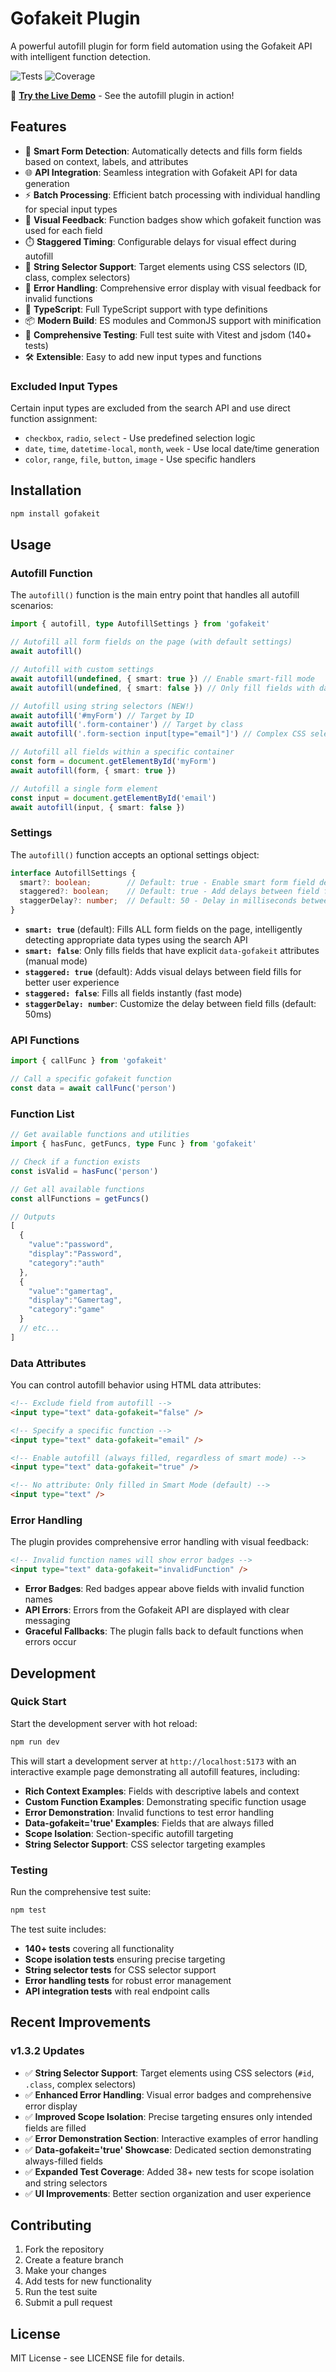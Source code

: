 # Gofakeit Plugin

A powerful autofill plugin for form field automation using the Gofakeit API with intelligent function detection.

![Tests](https://img.shields.io/badge/tests-140%20passed-brightgreen) ![Coverage](https://img.shields.io/badge/coverage-75.1%25-green)

🚀 **[Try the Live Demo](https://brianvoe.github.io/gofakeit_js/)** - See the autofill plugin in action!

## Features

- 🎯 **Smart Form Detection**: Automatically detects and fills form fields based on context, labels, and attributes
- 🌐 **API Integration**: Seamless integration with Gofakeit API for data generation
- ⚡ **Batch Processing**: Efficient batch processing with individual handling for special input types
- 🎨 **Visual Feedback**: Function badges show which gofakeit function was used for each field
- ⏱️ **Staggered Timing**: Configurable delays for visual effect during autofill
- 🎯 **String Selector Support**: Target elements using CSS selectors (ID, class, complex selectors)
- 🚫 **Error Handling**: Comprehensive error display with visual feedback for invalid functions
- 🔧 **TypeScript**: Full TypeScript support with type definitions
- 📦 **Modern Build**: ES modules and CommonJS support with minification
- 🧪 **Comprehensive Testing**: Full test suite with Vitest and jsdom (140+ tests)
- 🛠️ **Extensible**: Easy to add new input types and functions

### Excluded Input Types

Certain input types are excluded from the search API and use direct function assignment:
- `checkbox`, `radio`, `select` - Use predefined selection logic
- `date`, `time`, `datetime-local`, `month`, `week` - Use local date/time generation
- `color`, `range`, `file`, `button`, `image` - Use specific handlers

## Installation

```bash
npm install gofakeit
```

## Usage

### Autofill Function

The `autofill()` function is the main entry point that handles all autofill scenarios:

```typescript
import { autofill, type AutofillSettings } from 'gofakeit'

// Autofill all form fields on the page (with default settings)
await autofill()

// Autofill with custom settings
await autofill(undefined, { smart: true }) // Enable smart-fill mode
await autofill(undefined, { smart: false }) // Only fill fields with data-gofakeit attributes

// Autofill using string selectors (NEW!)
await autofill('#myForm') // Target by ID
await autofill('.form-container') // Target by class
await autofill('.form-section input[type="email"]') // Complex CSS selector

// Autofill all fields within a specific container
const form = document.getElementById('myForm')
await autofill(form, { smart: true })

// Autofill a single form element
const input = document.getElementById('email')
await autofill(input, { smart: false })
```

### Settings

The `autofill()` function accepts an optional settings object:

```typescript
interface AutofillSettings {
  smart?: boolean;        // Default: true - Enable smart form field detection
  staggered?: boolean;    // Default: true - Add delays between field fills for visual effect
  staggerDelay?: number;  // Default: 50 - Delay in milliseconds between field fills
}
```

- **`smart: true`** (default): Fills ALL form fields on the page, intelligently detecting appropriate data types using the search API
- **`smart: false`**: Only fills fields that have explicit `data-gofakeit` attributes (manual mode)
- **`staggered: true`** (default): Adds visual delays between field fills for better user experience
- **`staggered: false`**: Fills all fields instantly (fast mode)
- **`staggerDelay: number`**: Customize the delay between field fills (default: 50ms)

### API Functions

```typescript
import { callFunc } from 'gofakeit'

// Call a specific gofakeit function
const data = await callFunc('person')
```

### Function List

```typescript
// Get available functions and utilities
import { hasFunc, getFuncs, type Func } from 'gofakeit'

// Check if a function exists
const isValid = hasFunc('person')

// Get all available functions
const allFunctions = getFuncs()

// Outputs
[
  {
    "value":"password",
    "display":"Password",
    "category":"auth"
  },
  {
    "value":"gamertag",
    "display":"Gamertag",
    "category":"game"
  }
  // etc...
]
```

### Data Attributes

You can control autofill behavior using HTML data attributes:

```html
<!-- Exclude field from autofill -->
<input type="text" data-gofakeit="false" />

<!-- Specify a specific function -->
<input type="text" data-gofakeit="email" />

<!-- Enable autofill (always filled, regardless of smart mode) -->
<input type="text" data-gofakeit="true" />

<!-- No attribute: Only filled in Smart Mode (default) -->
<input type="text" />
```

### Error Handling

The plugin provides comprehensive error handling with visual feedback:

```html
<!-- Invalid function names will show error badges -->
<input type="text" data-gofakeit="invalidFunction" />
```

- **Error Badges**: Red badges appear above fields with invalid function names
- **API Errors**: Errors from the Gofakeit API are displayed with clear messaging
- **Graceful Fallbacks**: The plugin falls back to default functions when errors occur

## Development

### Quick Start

Start the development server with hot reload:

```bash
npm run dev
```

This will start a development server at `http://localhost:5173` with an interactive example page demonstrating all autofill features, including:

- **Rich Context Examples**: Fields with descriptive labels and context
- **Custom Function Examples**: Demonstrating specific function usage
- **Error Demonstration**: Invalid functions to test error handling
- **Data-gofakeit='true' Examples**: Fields that are always filled
- **Scope Isolation**: Section-specific autofill targeting
- **String Selector Support**: CSS selector targeting examples

### Testing

Run the comprehensive test suite:

```bash
npm test
```

The test suite includes:
- **140+ tests** covering all functionality
- **Scope isolation tests** ensuring precise targeting
- **String selector tests** for CSS selector support
- **Error handling tests** for robust error management
- **API integration tests** with real endpoint calls

## Recent Improvements

### v1.3.2 Updates

- ✅ **String Selector Support**: Target elements using CSS selectors (`#id`, `.class`, complex selectors)
- ✅ **Enhanced Error Handling**: Visual error badges and comprehensive error display
- ✅ **Improved Scope Isolation**: Precise targeting ensures only intended fields are filled
- ✅ **Error Demonstration Section**: Interactive examples of error handling
- ✅ **Data-gofakeit='true' Showcase**: Dedicated section demonstrating always-filled fields
- ✅ **Expanded Test Coverage**: Added 38+ new tests for scope isolation and string selectors
- ✅ **UI Improvements**: Better section organization and user experience

## Contributing

1. Fork the repository
2. Create a feature branch
3. Make your changes
4. Add tests for new functionality
5. Run the test suite
6. Submit a pull request

## License

MIT License - see LICENSE file for details.
